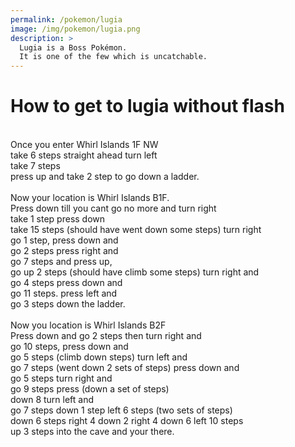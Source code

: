 ```yaml
---
permalink: /pokemon/lugia
image: /img/pokemon/lugia.png
description: >
  Lugia is a Boss Pokémon.
  It is one of the few which is uncatchable.
---
```






# How to get to lugia without flash <br />
<br />
Once you enter Whirl Islands 1F NW <br />
take 6 steps straight ahead turn left <br />
take 7 steps <br />
press up and take 2 step to go down a ladder.<br />
<br />
Now your location is Whirl Islands B1F.<br />
Press down till you cant go no more and turn right <br />
take 1 step press down <br />
take 15 steps (should have went down some steps) turn right <br />
go 1 step, press down and <br />
go 2 steps press right and <br />
go 7 steps and press up,<br />
go up 2 steps (should have climb some steps) turn right and <br />
go 4 steps press down and <br />
go 11 steps. press left and <br />
go 3 steps down the ladder. <br />
<br />
Now you location is Whirl Islands B2F <br />
Press down and go 2 steps then turn right and <br />
go 10 steps, press down and <br />
go 5 steps (climb down steps) turn left and <br />
go  7 steps (went down 2 sets of steps) press down and <br />
go 5 steps turn right and <br />
go 9 steps press (down a set of steps) <br />
down 8 turn left and <br />
go 7 steps down 1 step left 6 steps (two sets of steps) <br />
down 6 steps right 4 down 2 right 4 down 6 left 10 steps <br />
up 3 steps into the cave and your there. <br /><br /><br />

